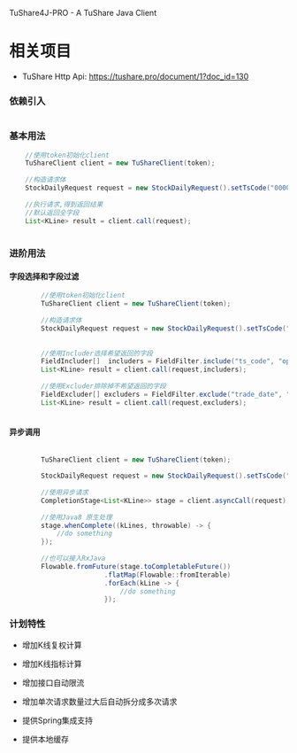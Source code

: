 TuShare4J-PRO     -     A TuShare Java Client

# 相关项目
- TuShare Http Api: https://tushare.pro/document/1?doc_id=130

### 依赖引入
```xml
```

### 基本用法
```java
    //使用token初始化client
    TuShareClient client = new TuShareClient(token);
    
    //构造请求体
    StockDailyRequest request = new StockDailyRequest().setTsCode("000001.SZ");
    
    //执行请求,得到返回结果
    //默认返回全字段
    List<KLine> result = client.call(request);
    
```

### 进阶用法

#### 字段选择和字段过滤
```java
        //使用token初始化client
        TuShareClient client = new TuShareClient(token);
        
        //构造请求体
        StockDailyRequest request = new StockDailyRequest().setTsCode("000001.SZ");
        
        
        //使用Includer选择希望返回的字段
        FieldIncluder[]  includers = FieldFilter.include("ts_code", "open");
        List<KLine> result = client.call(request,includers);
        
        //使用Excluder排除掉不希望返回的字段
        FieldExcluder[] excluders = FieldFilter.exclude("trade_date", "pre_close");
        List<KLine> result = client.call(request,excluders);
        
```


#### 异步调用
```java
        
        TuShareClient client = new TuShareClient(token);
        
        StockDailyRequest request = new StockDailyRequest().setTsCode("000001.SZ");
        
        //使用异步请求
        CompletionStage<List<KLine>> stage = client.asyncCall(request);
        
        //使用Java8 原生处理
        stage.whenComplete((kLines, throwable) -> {
            //do something
        });
        
        //也可以接入RxJava
        Flowable.fromFuture(stage.toCompletableFuture())
                        .flatMap(Flowable::fromIterable)
                        .forEach(kLine -> {
                            //do something
                        });
```

### 计划特性

- 增加K线复权计算
- 增加K线指标计算
- 增加接口自动限流
- 增加单次请求数量过大后自动拆分成多次请求

- 提供Spring集成支持
- 提供本地缓存